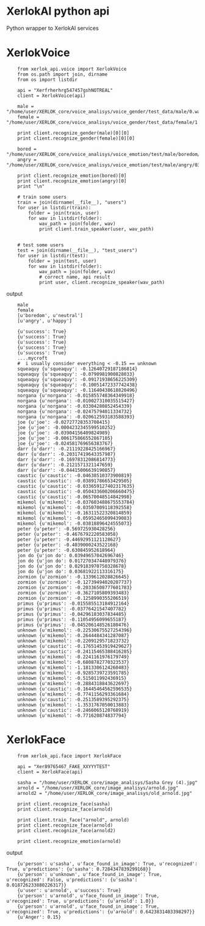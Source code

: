# XerlokAI python api

Python wrapper to XerlokAI services


# XerlokVoice


        from xerlok_api.voice import XerlokVoice
        from os.path import join, dirname
        from os import listdir

        api = "Xerfrherhrg547457gshNOTREAL"
        client = XerlokVoice(api)

        male = "/home/user/XERLOK_core/voice_analisys/voice_gender/test_data/male/0.wav"
        female = "/home/user/XERLOK_core/voice_analisys/voice_gender/test_data/female/1.wav"

        print client.recognize_gender(male)[0][0]
        print client.recognize_gender(female)[0][0]

        bored = "/home/user/XERLOK_core/voice_analisys/voice_emotion/test/male/boredom/01.wav"
        angry = "/home/user/XERLOK_core/voice_analisys/voice_emotion/test/male/angry/03.wav"

        print client.recognize_emotion(bored)[0]
        print client.recognize_emotion(angry)[0]
        print "\n"

        # train some users
        train = join(dirname(__file__), "users")
        for user in listdir(train):
            folder = join(train, user)
            for wav in listdir(folder):
                wav_path = join(folder, wav)
                print client.train_speaker(user, wav_path)


        # test some users
        test = join(dirname(__file__), "test_users")
        for user in listdir(test):
            folder = join(test, user)
            for wav in listdir(folder):
                wav_path = join(folder, wav)
                # correct name, api result
                print user, client.recognize_speaker(wav_path)

output

        male
        female
        [u'boredom', u'neutral']
        [u'angry', u'happy']

        {u'success': True}
        {u'success': True}
        {u'success': True}
        {u'success': True}
        {u'success': True}
        ....mycroft
        #  i usually consider everything < -0.15 == unknown
        squeaquy {u'squeaquy': -0.12640729187186814}
        squeaquy {u'squeaquy': -0.0790981900828033}
        squeaquy {u'squeaquy': -0.09171938656225309}
        squeaquy {u'squeaquy': -0.10051472337742438}
        squeaquy {u'squeaquy': -0.11640438618820496}
        norgana {u'norgana': -0.015855748364349918}
        norgana {u'norgana': -0.010027310035515427}
        norgana {u'norgana': -0.03304280852454339}
        norgana {u'norgana': -0.02475794011334732}
        norgana {u'norgana': -0.020612593183588393}
        joe {u'joe': -0.02727728353708415}
        joe {u'joe': -0.0004232345599510252}
        joe {u'joe': -0.03904156409824989}
        joe {u'joe': -0.006175866552867105}
        joe {u'joe': -0.024581769656383767}
        darr {u'darr': -0.21119228425166967}
        darr {u'darr': -0.20317419643357987}
        darr {u'darr': -0.16978312086814773}
        darr {u'darr': -0.2121571321147659}
        darr {u'darr': -0.04415006639190857}
        caustic {u'caustic': -0.04638510373900819}
        caustic {u'caustic': -0.03891786653429505}
        caustic {u'caustic': -0.033659127402317635}
        caustic {u'caustic': -0.050433600206660475}
        caustic {u'caustic': -0.06570048514842998}
        mikemol {u'mikemol': -0.037603488675553784}
        mikemol {u'mikemol': -0.03507009118392558}
        mikemol {u'mikemol': -0.16311522320814859}
        mikemol {u'mikemol': -0.05952465099439083}
        mikemol {u'mikemol': -0.03818896424555073}
        peter {u'peter': -0.569725930428256}
        peter {u'peter': -0.4676792220583058}
        peter {u'peter': -0.44692951121128627}
        peter {u'peter': -0.4039000243522168}
        peter {u'peter': -0.630845952618964}
        jon do {u'jon do': 0.03949657042696746}
        jon do {u'jon do': 0.017270347448979376}
        jon do {u'jon do': 0.029183970750328678}
        jon do {u'jon do': 0.03681922113316175}
        zormion {u'zormion': -0.1339612028826645}
        zormion {u'zormion': -0.12739494020207737}
        zormion {u'zormion': -0.20336508777601783}
        zormion {u'zormion': -0.3627105809393483}
        zormion {u'zormion': -0.1258990355206519}
        primus {u'primus': -0.015585513184912164}
        primus {u'primus': -0.03776421547407782}
        primus {u'primus': -0.04296183037834485}
        primus {u'primus': -0.11054956099655187}
        primus {u'primus': -0.045206148526180476}
        unknown {u'mikemol': -0.22530675527254396}
        unknown {u'mikemol': -0.2644484341287087}
        unknown {u'mikemol': -0.2209129571823732}
        unknown {u'caustic': -0.17651453919429627}
        unknown {u'caustic': -0.24115465388416285}
        unknown {u'mikemol': -0.2241161976179749}
        unknown {u'mikemol': -0.6808782770323537}
        unknown {u'mikemol': -1.1813306124260483}
        unknown {u'mikemol': -0.9285739723591785}
        unknown {u'mikemol': -0.515011992436915}
        unknown {u'mikemol': -0.2884318843622697}
        unknown {u'caustic': -0.16445464562596535}
        unknown {u'mikemol': -0.7741156293361684}
        unknown {u'caustic': -0.2513589395292375}
        unknown {u'mikemol': -1.3531767050013883}
        unknown {u'caustic': -0.2466065120768919}
        unknown {u'mikemol': -0.771620874837794}


# XerlokFace


        from xerlok_api.face import XerlokFace

        api = "Xer89765467_FAKE_XXYYYTEST"
        client = XerlokFace(api)

        sasha = "/home/user/XERLOK_core/image_analisys/Sasha Grey (4).jpg"
        arnold = "/home/user/XERLOK_core/image_analisys/arnold.jpg"
        arnold2 = "/home/user/XERLOK_core/image_analisys/old_arnold.jpg"

        print client.recognize_face(sasha)
        print client.recognize_face(arnold)

        print client.train_face("arnold", arnold)
        print client.recognize_face(arnold)
        print client.recognize_face(arnold2)

        print client.recognize_emotion(arnold)

output

        {u'person': u'sasha', u'face_found_in_image': True, u'recognized': True, u'predictions': {u'sasha': 0.7284347839299168}}
        {u'person': u'unknown', u'face_found_in_image': True, u'recognized': False, u'predictions': {u'sasha': 0.018726233880226317}}
        {u'user': u'arnold', u'success': True}
        {u'person': u'arnold', u'face_found_in_image': True, u'recognized': True, u'predictions': {u'arnold': 1.0}}
        {u'person': u'arnold', u'face_found_in_image': True, u'recognized': True, u'predictions': {u'arnold': 0.6423831403398297}}
        {u'Anger': 0.15}
